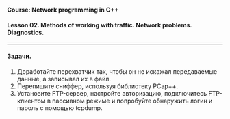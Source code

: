 #### Course: Network programming in C++  
#### Lesson 02. Methods of working with traffic. Network problems. Diagnostics.  

***  

#### Задачи.  

1. Доработайте перехватчик так, чтобы он не искажал передаваемые данные, а записывал их в файл.  
2. Перепишите сниффер, используя библиотеку PСap++.  
3. Установите FTP-сервер, настройте авторизацию, подключитесь FTP-клиентом в пассивном режиме и попробуйте обнаружить логин и пароль с помощью tcpdump.  
